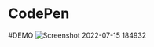 # CodePen
#DEMO
![Screenshot 2022-07-15 184932](https://github.com/Atharva-15/CodePen/assets/109329577/dab49e12-f3a6-41fa-8e52-00666fba08fd)
